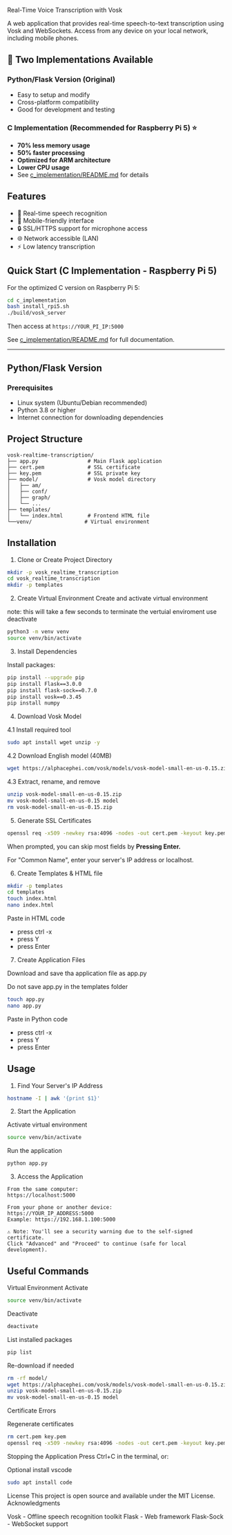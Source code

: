 Real-Time Voice Transcription with Vosk

A web application that provides real-time speech-to-text transcription using Vosk and WebSockets. Access from any device on your local network, including mobile phones.

## 🚀 Two Implementations Available

### **Python/Flask Version** (Original)
- Easy to setup and modify
- Cross-platform compatibility
- Good for development and testing

### **C Implementation** (Recommended for Raspberry Pi 5) ⭐
- **70% less memory usage**
- **50% faster processing**
- **Optimized for ARM architecture**
- **Lower CPU usage**
- See [c_implementation/README.md](c_implementation/README.md) for details

## Features

- 🎤 Real-time speech recognition
- 📱 Mobile-friendly interface
- 🔒 SSL/HTTPS support for microphone access
- 🌐 Network accessible (LAN)
- ⚡ Low latency transcription

## Quick Start (C Implementation - Raspberry Pi 5)

For the optimized C version on Raspberry Pi 5:

```bash
cd c_implementation
bash install_rpi5.sh
./build/vosk_server
```

Then access at `https://YOUR_PI_IP:5000`

See [c_implementation/README.md](c_implementation/README.md) for full documentation.

---

## Python/Flask Version

### Prerequisites

- Linux system (Ubuntu/Debian recommended)
- Python 3.8 or higher
- Internet connection for downloading dependencies

## Project Structure
```
vosk-realtime-transcription/
├── app.py                # Main Flask application
├── cert.pem              # SSL certificate
├── key.pem               # SSL private key
├── model/                # Vosk model directory
│   ├── am/
│   ├── conf/
│   ├── graph/
│   └── ...
├── templates/
│   └── index.html        # Frontend HTML file
└──venv/                 # Virtual environment
```
## Installation

1. Clone or Create Project Directory
```bash
mkdir -p vosk_realtime_transcription
cd vosk_realtime_transcription
mkdir -p templates
```
2. Create Virtual Environment
Create and activate virtual environment

note: this will take a few seconds to terminate the vertuial enviroment use deactivate
```bash
python3 -m venv venv
source venv/bin/activate
```

3. Install Dependencies

Install packages:
```bash
pip install --upgrade pip
pip install Flask==3.0.0
pip install flask-sock==0.7.0
pip install vosk==0.3.45
pip install numpy
```
4. Download Vosk Model

4.1 Install required tool
```bash
sudo apt install wget unzip -y
```

4.2 Download English model (40MB)
```bash
wget https://alphacephei.com/vosk/models/vosk-model-small-en-us-0.15.zip
```
4.3 Extract, rename, and remove
```bash
unzip vosk-model-small-en-us-0.15.zip
mv vosk-model-small-en-us-0.15 model
rm vosk-model-small-en-us-0.15.zip
```

5. Generate SSL Certificates
```bash
openssl req -x509 -newkey rsa:4096 -nodes -out cert.pem -keyout key.pem -days 365
```
When prompted, you can skip most fields by **Pressing Enter.** 

For "Common Name", enter your server's IP address or localhost.

6. Create Templates & HTML file
```bash
mkdir -p templates
cd templates
touch index.html
nano index.html
```
Paste in HTML code
- press ctrl -x
- press Y
- press Enter

7. Create Application Files

Download and save tha application file as app.py

Do not save app.py in the templates folder

```bash
touch app.py
nano app.py
```
Paste in Python code
- press ctrl -x
- press Y
- press Enter

  
## Usage

1. Find Your Server's IP Address
```bash
hostname -I | awk '{print $1}'
```
2. Start the Application
   
Activate virtual environment
```bash
source venv/bin/activate
```
Run the application
```python
python app.py
```
3. Access the Application
```
From the same computer:
https://localhost:5000

From your phone or another device:
https://YOUR_IP_ADDRESS:5000
Example: https://192.168.1.100:5000

⚠️ Note: You'll see a security warning due to the self-signed certificate.
Click "Advanced" and "Proceed" to continue (safe for local development).
```
## Useful Commands

Virtual Environment Activate
```bash
source venv/bin/activate
```
Deactivate
```bash
deactivate
```

List installed packages
```bash
pip list
```


Re-download if needed
```bash
rm -rf model/
wget https://alphacephei.com/vosk/models/vosk-model-small-en-us-0.15.zip
unzip vosk-model-small-en-us-0.15.zip
mv vosk-model-small-en-us-0.15 model
```
Certificate Errors

Regenerate certificates
```bash
rm cert.pem key.pem
openssl req -x509 -newkey rsa:4096 -nodes -out cert.pem -keyout key.pem -days 365
```
Stopping the Application
Press Ctrl+C in the terminal, or:

Optional install vscode
```bash
sudo apt install code
```

License
This project is open source and available under the MIT License.
Acknowledgments

Vosk - Offline speech recognition toolkit
Flask - Web framework
Flask-Sock - WebSocket support
